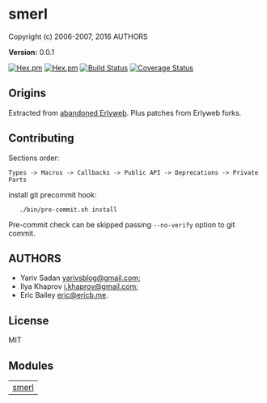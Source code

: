 

# smerl #

Copyright (c) 2006-2007, 2016 AUTHORS

__Version:__ 0.0.1

[![Hex.pm](https://img.shields.io/hexpm/v/smerl.svg?maxAge=2592000?style=plastic)](https://hex.pm/packages/smerl)
[![Hex.pm](https://img.shields.io/hexpm/dt/smerl.svg?maxAge=2592000)](https://hex.pm/packages/smerl)
[![Build Status](https://travis-ci.org/deadtrickster/smerl.svg?branch=version-3)](https://travis-ci.org/deadtrickster/smerl)
[![Coverage Status](https://coveralls.io/repos/github/deadtrickster/smerl/badge.svg?branch=master)](https://coveralls.io/github/deadtrickster/smerl?branch=master)

## Origins

Extracted from [abandoned Erlyweb](https://github.com/yariv/erlyweb).
Plus patches from Erlyweb forks.

## Contributing

Sections order:

`Types -> Macros -> Callbacks -> Public API -> Deprecations -> Private Parts`

install git precommit hook:

```
   ./bin/pre-commit.sh install
```

Pre-commit check can be skipped passing `--no-verify` option to git commit.

## AUTHORS

- Yariv Sadan yarivsblog@gmail.com;
- Ilya Khaprov i.khaprov@gmail.com;
- Eric Bailey eric@ericb.me.

## License

MIT


## Modules ##


<table width="100%" border="0" summary="list of modules">
<tr><td><a href="https://github.com/deadtrickster/smerl/blob/master/doc/smerl.md" class="module">smerl</a></td></tr></table>

